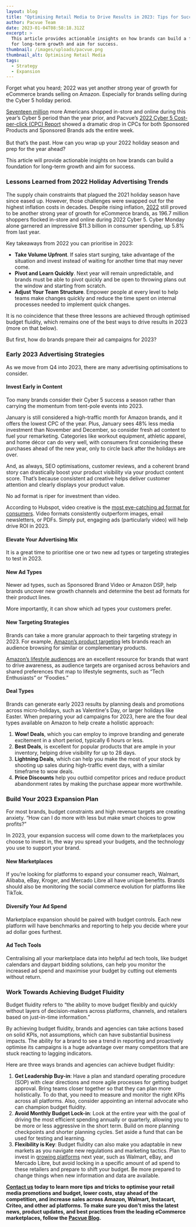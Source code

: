 ```yaml
---
layout: blog
title: "Optimising Retail Media to Drive Results in 2023: Tips for Success"
author: Pacvue Team
date: 2023-01-04T08:58:18.312Z
excerpt: >
  This article provides actionable insights on how brands can build a foundation
  for long-term growth and aim for success. 
thumbnail: /images/uploads/pacvue.png
thumbnail_alt: Optimising Retail Media
tags:
  - Strategy
  - Expansion
---
```

<!--StartFragment-->

Forget what you heard; 2022 was yet another strong year of growth for eCommerce brands selling on Amazon. Especially for brands selling during the Cyber 5 holiday period.

[Seventeen million](https://nrf.com/media-center/press-releases/record-1967-million-consumers-shop-over-thanksgiving-holiday-weekend) more Americans shopped in-store and online during this year’s Cyber 5 period than the year prior, and Pacvue’s [2022 Cyber 5 Cost-per-click (CPC) Report](https://www.pacvue.com/report/2022-cyber-5-cpc-report) showed a dramatic drop in CPCs for both Sponsored Products and Sponsored Brands ads the entire week.\
\
But that’s the past. How can you wrap up your 2022 holiday season and prep for the year ahead?

This article will provide actionable insights on how brands can build a foundation for long-term growth and aim for success. 

### Lessons Learned from 2022 Holiday Advertising Trends 

The supply chain constraints that plagued the 2021 holiday season have since eased up. However, those challenges were swapped out for the highest inflation costs in decades. Despite rising inflation, [2022](https://www.pacvue.com/report/2022-cyber-5-cpc-report) still proved to be another strong year of growth for eCommerce brands, as 196.7 million shoppers flocked in-store and online during 2022 Cyber 5. Cyber Monday alone garnered an impressive $11.3 billion in consumer spending, up 5.8% from last year.  

Key takeaways from 2022 you can prioritise in 2023:

* **Take Volume Upfront**. If sales start surging, take advantage of the situation and invest instead of waiting for another time that may never come. 
* **Pivot and Learn Quickly**. Next year will remain unpredictable, and brands must be able to pivot quickly and be open to throwing plans out the window and starting from scratch. 
* **Adjust Your Team Structure**. Empower people at every level to help teams make changes quickly and reduce the time spent on internal processes needed to implement quick changes.

It is no coincidence that these three lessons are achieved through optimised budget fluidity, which remains one of the best ways to drive results in 2023 (more on that below).

But first, how do brands prepare their ad campaigns for 2023?

### Early 2023 Advertising Strategies

As we move from Q4 into 2023, there are many advertising optimisations to consider.

#### Invest Early in Content

Too many brands consider their Cyber 5 success a season rather than carrying the momentum from tent-pole events into 2023.

January is still considered a high-traffic month for Amazon brands, and it offers the lowest CPC of the year. Plus, January sees 48% less media investment than November and December, so consider fresh ad content to fuel your remarketing. Categories like workout equipment, athletic apparel, and home décor can do very well, with consumers first considering these purchases ahead of the new year, only to circle back after the holidays are over.

And, as always, SEO optimisations, customer reviews, and a coherent brand story can drastically boost your product visibility via your product content score. That’s because consistent ad creative helps deliver customer attention and clearly displays your product value.

No ad format is riper for investment than video. 

According to Hubspot, video creative is the [most eye-catching ad format for consumers](https://blog.hubspot.com/marketing/content-trends-preferences). Video formats consistently outperform images, email newsletters, or PDFs. Simply put, engaging ads (particularly video) will help drive ROI in 2023.

#### Elevate Your Advertising Mix

It is a great time to prioritise one or two new ad types or targeting strategies to test in 2023. 

#### **New Ad Types**

Newer ad types, such as Sponsored Brand Video or Amazon DSP, help brands uncover new growth channels and determine the best ad formats for their product lines. 

More importantly, it can show which ad types your customers prefer.

#### **New Targeting Strategies**

Brands can take a more granular approach to their targeting strategy in 2023. For example, [Amazon’s product targeting](https://advertising.amazon.com/blog/reach-relevant-audiences-with-product-targeting) lets brands reach an audience browsing for similar or complementary products.

[Amazon’s lifestyle audiences](https://advertising.amazon.com/resources/whats-new/sponsored-display-amazon-audiences) are an excellent resource for brands that want to drive awareness, as audience targets are organised across behaviors and shared preferences that map to lifestyle segments, such as “Tech Enthusiasts” or “Foodies.”  

#### **Deal Types** 

Brands can generate early 2023 results by planning deals and promotions across micro-holidays, such as Valentine's Day, or larger holidays like Easter. When preparing your ad campaigns for 2023, here are the four deal types available on Amazon to help create a holistic approach:

1. **Wow! Deals**, which you can employ to improve branding and generate excitement in a short period, typically 6 hours or less. 
2. **Best Deals**, is excellent for popular products that are ample in your inventory, helping drive visibility for up to 28 days. 
3. **Lightning Deals**, which can help you make the most of your stock by shooting up sales during high-traffic event days, with a similar timeframe to wow deals.
4. **Price Discounts** help you outbid competitor prices and reduce product abandonment rates by making the purchase appear more worthwhile.  

### Build Your 2023 Expansion Plan

For most brands, budget constraints and high revenue targets are creating anxiety. “How can I do more with less but make smart choices to grow profits?”

In 2023, your expansion success will come down to the marketplaces you choose to invest in, the way you spread your budgets, and the technology you use to support your brand.

#### **New Marketplaces**

If you’re looking for platforms to expand your consumer reach, Walmart, Alibaba, eBay, Kroger, and Mercado Libre all have unique benefits. Brands should also be monitoring the social commerce evolution for platforms like TikTok.

#### **Diversify Your Ad Spend**

Marketplace expansion should be paired with budget controls. Each new platform will have benchmarks and reporting to help you decide where your ad dollar goes furthest.

#### **Ad Tech Tools**

Centralising all your marketplace data into helpful ad tech tools, like budget calendars and daypart bidding solutions, can help you monitor the increased ad spend and maximise your budget by cutting out elements without return.

### Work Towards Achieving Budget Fluidity 

Budget fluidity refers to “the ability to move budget flexibly and quickly without layers of decision-makers across platforms, channels, and retailers based on just-in-time information.”  

By achieving budget fluidity, brands and agencies can take actions based on solid KPIs, not assumptions, which can have substantial business impacts. The ability for a brand to see a trend in reporting and proactively optimise its campaigns is a huge advantage over many competitors that are stuck reacting to lagging indicators. 

Here are three ways brands and agencies can achieve budget fluidity:  

1. **Get Leadership Buy-in**: Have a plan and standard operating procedure (SOP) with clear directions and more agile processes for getting budget approval. Bring teams closer together so that they can plan more holistically. To do that, you need to measure and monitor the right KPIs across all platforms. Also, consider appointing an internal advocate who can champion budget fluidity.  
2. **Avoid Monthly Budget Lock-in**: Look at the entire year with the goal of driving the most efficient spending annually or quarterly, allowing you to be more or less aggressive in the short term. Build on more planning checkpoints and shorter planning cycles. Set aside a fund that can be used for testing and learning. 
3. **Flexibility is Key**: Budget fluidity can also make you adaptable in new markets as you navigate new regulations and marketing tactics. Plan to invest in [growing platforms](https://www.webinterpret.com/us/blog/top-online-marketplaces/) next year, such as Walmart, eBay, and Mercado Libre, but avoid locking in a specific amount of ad spend to these retailers and prepare to shift your budget. Be more prepared to change things when new information and data are available. 



**[Contact us](https://www.pacvue.com/demo) today to learn more tips and tricks to optimise your retail media promotions and budget, lower costs, stay ahead of the competition, and increase sales across Amazon, Walmart, Instacart, Criteo, and other ad platforms. To make sure you don't miss the latest news, product updates, and best practices from the leading eCommerce marketplaces, follow the [Pacvue Blog](https://www.pacvue.com/discover/blog).**

<!--EndFragment-->